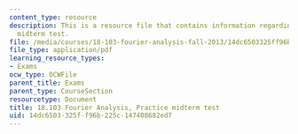 ```yaml
---
content_type: resource
description: This is a resource file that contains information regarding practice
  midterm test.
file: /media/courses/18-103-fourier-analysis-fall-2013/14dc6503325ff96b225c147408682ed7_MIT18_103F13_prac-mid.pdf
file_type: application/pdf
learning_resource_types:
- Exams
ocw_type: OCWFile
parent_title: Exams
parent_type: CourseSection
resourcetype: Document
title: 18.103 Fourier Analysis, Practice midterm test
uid: 14dc6503-325f-f96b-225c-147408682ed7
---
```

